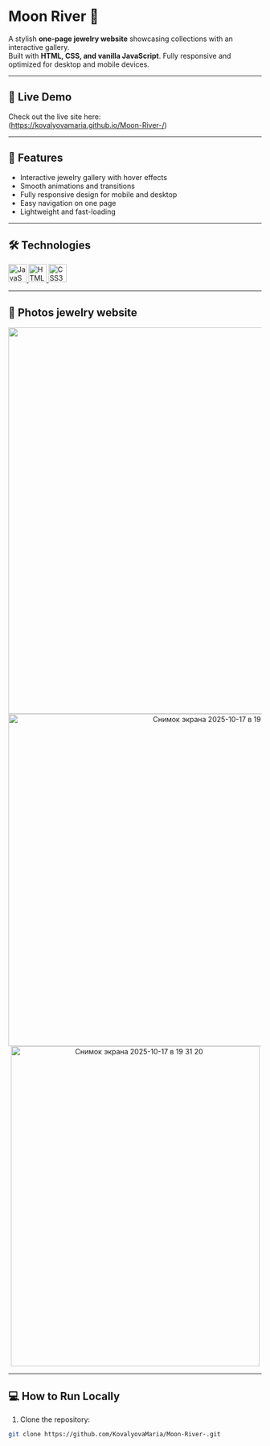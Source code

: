 # Moon River 🌊

A stylish **one-page jewelry website** showcasing collections with an interactive gallery.  
Built with **HTML, CSS, and vanilla JavaScript**. Fully responsive and optimized for desktop and mobile devices.

---

## 🔗 Live Demo
Check out the live site here:  
(https://kovalyovamaria.github.io/Moon-River-/)

---

## 🚀 Features
- Interactive jewelry gallery with hover effects
- Smooth animations and transitions
- Fully responsive design for mobile and desktop
- Easy navigation on one page
- Lightweight and fast-loading

---

## 🛠 Technologies
<p align="left">
  <a href="https://developer.mozilla.org/en-US/docs/Web/JavaScript" target="_blank" rel="noreferrer">
    <img src="https://raw.githubusercontent.com/danielcranney/readme-generator/main/public/icons/skills/javascript-colored.svg" width="36" height="36" alt="JavaScript" />
  </a>
  <a href="https://developer.mozilla.org/en-US/docs/Glossary/HTML5" target="_blank" rel="noreferrer">
    <img src="https://raw.githubusercontent.com/danielcranney/readme-generator/main/public/icons/skills/html5-colored.svg" width="36" height="36" alt="HTML5" />
  </a>
  <a href="https://www.w3.org/TR/CSS/#css" target="_blank" rel="noreferrer">
    <img src="https://raw.githubusercontent.com/danielcranney/readme-generator/main/public/icons/skills/css3-colored.svg" width="36" height="36" alt="CSS3" />
  </a>
</p>

---

## 📸 Photos jewelry website

<p align="center">
  
  <img width="1440" height="769" alt="Снимок экрана 2025-10-17 в 19 14 36" src="https://github.com/user-attachments/assets/886ee97a-18d3-45c4-9539-3b6f6b074a31" />

<img width="814" height="661" alt="Снимок экрана 2025-10-17 в 19 15 00" src="https://github.com/user-attachments/assets/f0017fa4-6f4a-45ce-b147-2665febd3414" />

<img width="495" height="637" alt="Снимок экрана 2025-10-17 в 19 31 20" src="https://github.com/user-attachments/assets/b3f58ebe-2a9b-4fb2-be62-0a58f7360978" />

</p>

---

## 💻 How to Run Locally
1. Clone the repository:
```bash
git clone https://github.com/KovalyovaMaria/Moon-River-.git
